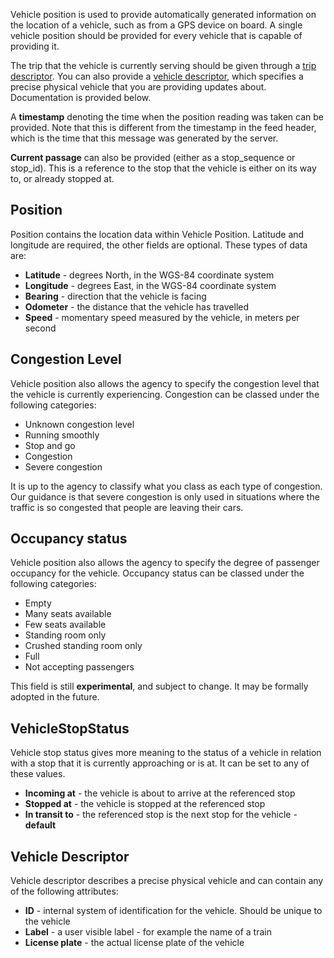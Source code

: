 Vehicle position is used to provide automatically generated information on the location of a vehicle, such as from a GPS device on board. A single vehicle position should be provided for every vehicle that is capable of providing it.

The trip that the vehicle is currently serving should be given through a [trip descriptor](reference.md#TripDescriptor). You can also provide a [vehicle descriptor](reference.md#VehicleDescriptor), which specifies a precise physical vehicle that you are providing updates about. Documentation is provided below.

A **timestamp** denoting the time when the position reading was taken can be provided. Note that this is different from the timestamp in the feed header, which is the time that this message was generated by the server.

**Current passage** can also be provided (either as a stop_sequence or stop_id). This is a reference to the stop that the vehicle is either on its way to, or already stopped at.

## Position

Position contains the location data within Vehicle Position. Latitude and longitude are required, the other fields are optional. These types of data are:

*   **Latitude** - degrees North, in the WGS-84 coordinate system
*   **Longitude** - degrees East, in the WGS-84 coordinate system
*   **Bearing** - direction that the vehicle is facing
*   **Odometer** - the distance that the vehicle has travelled
*   **Speed** - momentary speed measured by the vehicle, in meters per second

## Congestion Level

Vehicle position also allows the agency to specify the congestion level that the vehicle is currently experiencing. Congestion can be classed under the following categories:

*   Unknown congestion level
*   Running smoothly
*   Stop and go
*   Congestion
*   Severe congestion

It is up to the agency to classify what you class as each type of congestion. Our guidance is that severe congestion is only used in situations where the traffic is so congested that people are leaving their cars.

## Occupancy status

Vehicle position also allows the agency to specify the degree of passenger occupancy for the vehicle. Occupancy status can be classed under the following categories:

*   Empty
*   Many seats available
*   Few seats available
*   Standing room only
*   Crushed standing room only
*   Full
*   Not accepting passengers

This field is still **experimental**, and subject to change. It may be formally adopted in the future.

## VehicleStopStatus

Vehicle stop status gives more meaning to the status of a vehicle in relation with a stop that it is currently approaching or is at. It can be set to any of these values.

*   **Incoming at** - the vehicle is about to arrive at the referenced stop
*   **Stopped at** - the vehicle is stopped at the referenced stop
*   **In transit to** - the referenced stop is the next stop for the vehicle - **default**

## Vehicle Descriptor

Vehicle descriptor describes a precise physical vehicle and can contain any of the following attributes:

*   **ID** - internal system of identification for the vehicle. Should be unique to the vehicle
*   **Label** - a user visible label - for example the name of a train
*   **License plate** - the actual license plate of the vehicle
